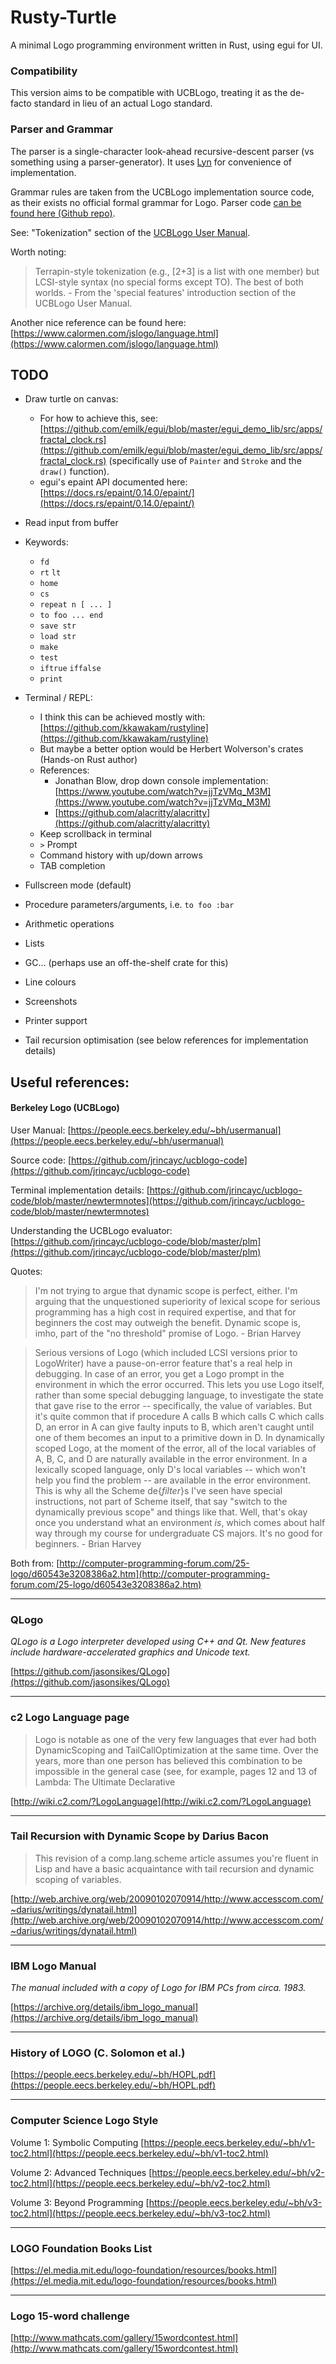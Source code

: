 # Rusty-Turtle
A minimal Logo programming environment written in Rust, using egui for UI.

### Compatibility

This version aims to be compatible with UCBLogo, treating it as the de-facto standard in lieu of an actual Logo standard.

### Parser and Grammar

The parser is a single-character look-ahead recursive-descent parser (vs something using a parser-generator). It uses [Lyn](https://github.com/rapodaca/lyn) for convenience of implementation.

Grammar rules are taken from the UCBLogo implementation source code, as their exists no official formal grammar for Logo. Parser code [can be found here (Github repo)](https://github.com/jrincayc/ucblogo-code/blob/master/parse.c).

See: "Tokenization" section of the [UCBLogo User Manual](https://people.eecs.berkeley.edu/~bh/usermanual).

Worth noting:
> Terrapin-style tokenization (e.g., [2+3] is a list with one member)
but LCSI-style syntax (no special forms except TO).  The best of
both worlds. - From the 'special features' introduction section of the UCBLogo User Manual.

Another nice reference can be found here: [https://www.calormen.com/jslogo/language.html](https://www.calormen.com/jslogo/language.html)

## TODO
* Draw turtle on canvas:
	* For how to achieve this, see: [https://github.com/emilk/egui/blob/master/egui_demo_lib/src/apps/fractal_clock.rs](https://github.com/emilk/egui/blob/master/egui_demo_lib/src/apps/fractal_clock.rs) (specifically use of `Painter` and `Stroke` and the `draw()` function).
	* egui's epaint API documented here: [https://docs.rs/epaint/0.14.0/epaint/](https://docs.rs/epaint/0.14.0/epaint/)
* Read input from buffer
* Keywords:
	* `fd`
	* `rt` `lt`
	* `home`
	* `cs`
	* `repeat n [ ... ]`
	* `to foo ... end`
	* `save str`
	* `load str`
	* `make`
	* `test`
	* `iftrue` `iffalse`
	* `print`
* Terminal / REPL:
    * I think this can be achieved mostly with: [https://github.com/kkawakam/rustyline](https://github.com/kkawakam/rustyline)
    * But maybe a better option would be Herbert Wolverson's crates (Hands-on Rust author)
    * References:
        * Jonathan Blow, drop down console implementation: [https://www.youtube.com/watch?v=jjTzVMq_M3M](https://www.youtube.com/watch?v=jjTzVMq_M3M)
        * [https://github.com/alacritty/alacritty](https://github.com/alacritty/alacritty)
    * Keep scrollback in terminal
    * `>` Prompt
    * Command history with up/down arrows
    * TAB completion

* Fullscreen mode (default)
* Procedure parameters/arguments, i.e. `to foo :bar`
* Arithmetic operations
* Lists
* GC... (perhaps use an off-the-shelf crate for this)
* Line colours
* Screenshots
* Printer support
* Tail recursion optimisation (see below references for implementation details)

## Useful references:

#### Berkeley Logo (UCBLogo)

User Manual:
[https://people.eecs.berkeley.edu/~bh/usermanual](https://people.eecs.berkeley.edu/~bh/usermanual)

Source code:
[https://github.com/jrincayc/ucblogo-code](https://github.com/jrincayc/ucblogo-code)

Terminal implementation details:
[https://github.com/jrincayc/ucblogo-code/blob/master/newtermnotes](https://github.com/jrincayc/ucblogo-code/blob/master/newtermnotes)

Understanding the UCBLogo evaluator:
[https://github.com/jrincayc/ucblogo-code/blob/master/plm](https://github.com/jrincayc/ucblogo-code/blob/master/plm)

Quotes:

>I'm not trying to argue that dynamic scope is perfect, either.
I'm arguing that the unquestioned superiority of lexical scope for serious
programming has a high cost in required expertise, and that for beginners
the cost may outweigh the benefit.  Dynamic scope is, imho, part of the
"no threshold" promise of Logo. - Brian Harvey

> Serious versions of Logo (which included LCSI versions prior to
LogoWriter) have a pause-on-error feature that's a real help in
debugging.  In case of an error, you get a Logo prompt in the
environment in which the error occurred.  This lets you use Logo
itself, rather than some special debugging language, to investigate
the state that gave rise to the error -- specifically, the value of
variables.  But it's quite common that if procedure A calls B which
calls C which calls D, an error in A can give faulty inputs to B,
which aren't caught until one of them becomes an input to a
primitive down in D.  In dynamically scoped Logo, at the moment of
the error, all of the local variables of A, B, C, and D are
naturally available in the error environment.  In a lexically scoped
language, only D's local variables -- which won't help you find the
problem -- are available in the error environment.  This is why all
the Scheme de{*filter*}s I've seen have special instructions, not part
of Scheme itself, that say "switch to the dynamically previous
scope" and things like that.  Well, that's okay once you understand
what an environment *is*, which comes about half way through my
course for undergraduate CS majors.  It's no good for beginners. - Brian Harvey

Both from: [http://computer-programming-forum.com/25-logo/d60543e3208386a2.htm](http://computer-programming-forum.com/25-logo/d60543e3208386a2.htm)

---

### QLogo

_QLogo is a Logo interpreter developed using C++ and Qt. New features include hardware-accelerated graphics and Unicode text._

[https://github.com/jasonsikes/QLogo](https://github.com/jasonsikes/QLogo)

---

### c2 Logo Language page

> Logo is notable as one of the very few languages that ever had both DynamicScoping and TailCallOptimization at the same time. Over the years, more than one person has believed this combination to be impossible in the general case (see, for example, pages 12 and 13 of Lambda: The Ultimate Declarative

[http://wiki.c2.com/?LogoLanguage](http://wiki.c2.com/?LogoLanguage)


---

### Tail Recursion with Dynamic Scope by Darius Bacon

>This revision of a comp.lang.scheme article assumes you're fluent in Lisp and have a basic acquaintance with tail recursion and dynamic scoping of variables.

[http://web.archive.org/web/20090102070914/http://www.accesscom.com/~darius/writings/dynatail.html](http://web.archive.org/web/20090102070914/http://www.accesscom.com/~darius/writings/dynatail.html)

---

### IBM Logo Manual

_The manual included with a copy of Logo for IBM PCs from circa. 1983._

[https://archive.org/details/ibm_logo_manual](https://archive.org/details/ibm_logo_manual)

---

### History of LOGO (C. Solomon et al.)
[https://people.eecs.berkeley.edu/~bh/HOPL.pdf](https://people.eecs.berkeley.edu/~bh/HOPL.pdf)

---


### Computer Science Logo Style

Volume 1: Symbolic Computing
[https://people.eecs.berkeley.edu/~bh/v1-toc2.html](https://people.eecs.berkeley.edu/~bh/v1-toc2.html)

Volume 2: Advanced Techniques
[https://people.eecs.berkeley.edu/~bh/v2-toc2.html](https://people.eecs.berkeley.edu/~bh/v2-toc2.html)

Volume 3: Beyond Programming
[https://people.eecs.berkeley.edu/~bh/v3-toc2.html](https://people.eecs.berkeley.edu/~bh/v3-toc2.html)

---

### LOGO Foundation Books List

[https://el.media.mit.edu/logo-foundation/resources/books.html](https://el.media.mit.edu/logo-foundation/resources/books.html)

---

### Logo 15-word challenge

[http://www.mathcats.com/gallery/15wordcontest.html](http://www.mathcats.com/gallery/15wordcontest.html)
